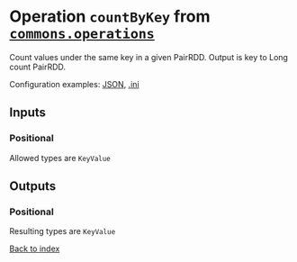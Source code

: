 
# Operation `countByKey` from [`commons.operations`](../package/commons.operations.md)

Count values under the same key in a given PairRDD. Output is key to Long count PairRDD.

Configuration examples: [JSON](../operation/countByKey/example.json), [.ini](../operation/countByKey/example.ini)

## Inputs

### Positional

Allowed types are `KeyValue`



## Outputs

### Positional

Resulting types are `KeyValue`



[Back to index](../index.md)
